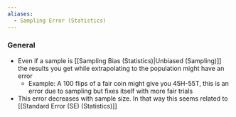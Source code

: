 ```yaml
---
aliases:
  - Sampling Error (Statistics)
---
```

### General
- Even if a sample is [[Sampling Bias (Statistics)|Unbiased (Sampling)]] the results you get while extrapolating to the population might have an error
	- Example: A 100 flips of a fair coin might give you 45H-55T, this is an error due to sampling but  fixes itself with more fair trials
- This error decreases with sample size. In that way this seems related to [[Standard Error (SE) (Statistics)]]